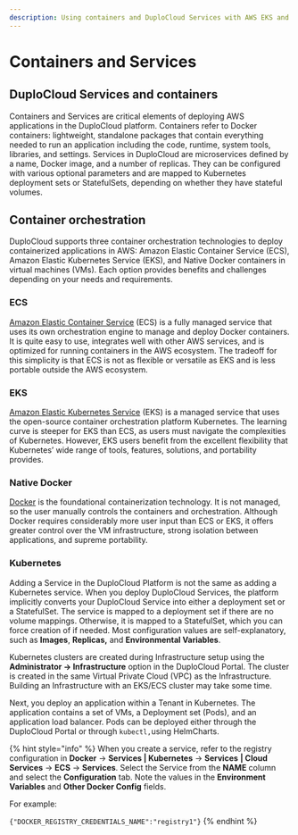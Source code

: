 ```yaml
---
description: Using containers and DuploCloud Services with AWS EKS and ECS
---
```


# Containers and Services

## DuploCloud Services and containers <a href="#id-5-toc-title" id="id-5-toc-title"></a>

Containers and Services are critical elements of deploying AWS applications in the DuploCloud platform. Containers refer to Docker containers: lightweight, standalone packages that contain everything needed to run an application including the code, runtime, system tools, libraries, and settings. Services in DuploCloud are microservices defined by a name, Docker image, and a number of replicas. They can be configured with various optional parameters and are mapped to Kubernetes deployment sets or StatefulSets, depending on whether they have stateful volumes.

## Container orchestration

DuploCloud supports three container orchestration technologies to deploy containerized applications in AWS: Amazon Elastic Container Service (ECS), Amazon Elastic Kubernetes Service (EKS), and Native Docker containers in virtual machines (VMs). Each option provides benefits and challenges depending on your needs and requirements.

### ECS

[Amazon Elastic Container Service](https://aws.amazon.com/ecs/) (ECS) is a fully managed service that uses its own orchestration engine to manage and deploy Docker containers. It is quite easy to use, integrates well with other AWS services, and is optimized for running containers in the AWS ecosystem. The tradeoff for this simplicity is that ECS is not as flexible or versatile as EKS and is less portable outside the AWS ecosystem.

### EKS

[Amazon Elastic Kubernetes Service](https://aws.amazon.com/eks/) (EKS) is a managed service that uses the open-source container orchestration platform Kubernetes. The learning curve is steeper for EKS than ECS, as users must navigate the complexities of Kubernetes. However, EKS users benefit from the excellent flexibility that Kubernetes’ wide range of tools, features, solutions, and portability provides.

### Native Docker

[Docker](https://docs.docker.com/get-started/overview/) is the foundational containerization technology. It is not managed, so the user manually controls the containers and orchestration. Although Docker requires considerably more user input than ECS or EKS, it offers greater control over the VM infrastructure, strong isolation between applications, and supreme portability.

### **Kubernetes**

Adding a Service in the DuploCloud Platform is not the same as adding a Kubernetes service. When you deploy DuploCloud Services, the platform implicitly converts your DuploCloud Service into either a deployment set or a StatefulSet. The service is mapped to a deployment set if there are no volume mappings. Otherwise, it is mapped to a StatefulSet, which you can force creation of if needed. Most configuration values are self-explanatory, such as **Images**, **Replicas,** and **Environmental Variables**.

Kubernetes clusters are created during Infrastructure setup using the **Administrator -> Infrastructure** option in the DuploCloud Portal. The cluster is created in the same Virtual Private Cloud (VPC) as the Infrastructure. Building an Infrastructure with an EKS/ECS cluster may take some time.&#x20;

Next, you deploy an application within a Tenant in Kubernetes. The application contains a set of VMs, a Deployment set (Pods), and an application load balancer. Pods can be deployed either through the DuploCloud Portal or through `kubectl,`using HelmCharts.

{% hint style="info" %}
When you create a service, refer to the registry configuration in **Docker** -> **Services | Kubernetes** -> **Services** **| Cloud Services** -> **ECS** -> **Services**. Select the Service from the **NAME** column and select the **Configuration** tab. Note the values in the **Environment Variables** and **Other Docker Config** fields.&#x20;

For example:&#x20;

`{"DOCKER_REGISTRY_CREDENTIALS_NAME":"registry1"}`
{% endhint %}
